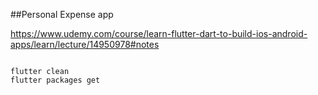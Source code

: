##Personal Expense app 

https://www.udemy.com/course/learn-flutter-dart-to-build-ios-android-apps/learn/lecture/14950978#notes


<code>
flutter clean
flutter packages get
</code>